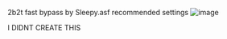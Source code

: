 2b2t fast bypass by Sleepy.asf
recommended settings
![image](https://github.com/user-attachments/assets/6be27563-0ef5-4d75-922e-b8e4d4764555)




I DIDNT CREATE THIS
